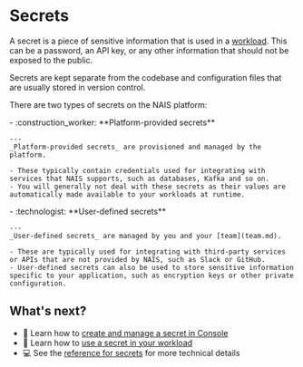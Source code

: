 # Secrets

A secret is a piece of sensitive information that is used in a [workload](workloads/README.md).
This can be a password, an API key, or any other information that should not be exposed to the public.

Secrets are kept separate from the codebase and configuration files that are usually stored in version control.

There are two types of secrets on the NAIS platform:

<div class="grid cards" markdown>
-   :construction_worker: **Platform-provided secrets**

    ---
    _Platform-provided secrets_ are provisioned and managed by the platform.

    - These typically contain credentials used for integrating with services that NAIS supports, such as databases, Kafka and so on.
    - You will generally not deal with these secrets as their values are automatically made available to your workloads at runtime.
</div>

<div class="grid cards" markdown>
- :technologist: **User-defined secrets**

    ---
    _User-defined secrets_ are managed by you and your [team](team.md).

    - These are typically used for integrating with third-party services or APIs that are not provided by NAIS, such as Slack or GitHub.
    - User-defined secrets can also be used to store sensitive information specific to your application, such as encryption keys or other private configuration.
</div>

## What's next?

- :dart: Learn how to [create and manage a secret in Console](../how-to-guides/secrets/console.md)
- :dart: Learn how to [use a secret in your workload](../how-to-guides/secrets/workload.md)
- :computer: See the [reference for secrets](../reference/secrets.md) for more technical details
